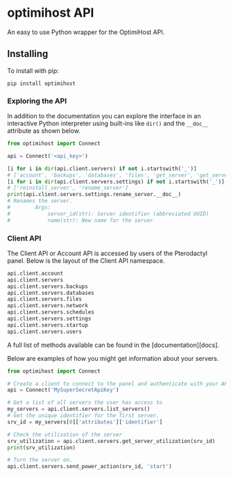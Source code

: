 # optimihost API

An easy to use Python wrapper for the OptimiHost API.

## Installing

To install with pip:

```shell
pip install optimihost
```
### Exploring the API
In addition to the documentation you can explore the interface in an 
interactive Python interpreter using built-ins like `dir()` and the
`__doc__` attribute as shown below.

```python
from optimihost import Connect

api = Connect('<api_key>')

[i for i in dir(api.client.servers) if not i.startswith('_')]
# ['account', 'backups', 'databases', 'files', 'get_server', 'get_server_utilization', 'list_permissions', 'list_servers', 'network', 'schedules', 'send_console_command', 'send_power_action', 'servers', 'settings', 'startup', 'users']
[i for i in dir(api.client.servers.settings) if not i.startswith('_')]
# ['reinstall_server', 'rename_server']
print(api.client.servers.settings.rename_server.__doc__)
# Renames the server.
#        Args:
#            server_id(str): Server identifier (abbreviated UUID)
#            name(str): New name for the server
```

### Client API
The Client API or Account API is accessed by users of the Pterodactyl panel. 
Below is the layout of the Client API namespace.

```python
api.client.account
api.client.servers
api.client.servers.backups
api.client.servers.databases
api.client.servers.files
api.client.servers.network
api.client.servers.schedules
api.client.servers.settings
api.client.servers.startup
api.client.servers.users
```

A full list of methods available can be found in the [documentation][docs]. 


Below are examples of how you might get information about your servers.

```python
from optimihost import Connect

# Create a client to connect to the panel and authenticate with your API key.
api = Connect('MySuperSecretApiKey')

# Get a list of all servers the user has access to
my_servers = api.client.servers.list_servers()
# Get the unique identifier for the first server.
srv_id = my_servers[0]['attributes']['identifier']

# Check the utilization of the server
srv_utilization = api.client.servers.get_server_utilization(srv_id)
print(srv_utilization)

# Turn the server on.
api.client.servers.send_power_action(srv_id, 'start')
```
